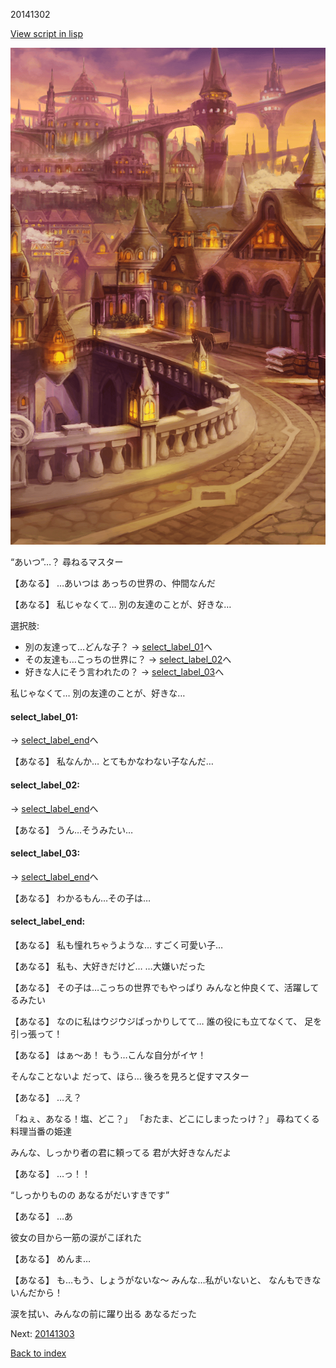 20141302

[View script in lisp](../scripts/20141302.txt)

![town_evening.png](../images/backgrounds/town_evening.png)

“あいつ”…？
尋ねるマスター

【あなる】
…あいつは
あっちの世界の、仲間なんだ

【あなる】
私じゃなくて…
別の友達のことが、好きな…

選択肢:
- 別の友達って…どんな子？ → [select_label_01](#select_label_01)へ
- その友達も…こっちの世界に？ → [select_label_02](#select_label_02)へ
- 好きな人にそう言われたの？ → [select_label_03](#select_label_03)へ

私じゃなくて…
別の友達のことが、好きな…

#### select_label_01:
 → [select_label_end](#select_label_end)へ

【あなる】
私なんか…
とてもかなわない子なんだ…

#### select_label_02:
 → [select_label_end](#select_label_end)へ

【あなる】
うん…そうみたい…

#### select_label_03:
 → [select_label_end](#select_label_end)へ

【あなる】
わかるもん…その子は…

#### select_label_end:

【あなる】
私も憧れちゃうような…
すごく可愛い子…

【あなる】
私も、大好きだけど…
…大嫌いだった

【あなる】
その子は…こっちの世界でもやっぱり
みんなと仲良くて、活躍してるみたい

【あなる】
なのに私はウジウジばっかりしてて…
誰の役にも立てなくて、
足を引っ張って！

【あなる】
はぁ〜あ！
もう…こんな自分がイヤ！

そんなことないよ
だって、ほら…
後ろを見ろと促すマスター

【あなる】
…え？

「ねぇ、あなる！塩、どこ？」
「おたま、どこにしまったっけ？」
尋ねてくる料理当番の姫達

みんな、しっかり者の君に頼ってる
君が大好きなんだよ

【あなる】
…っ！！

“しっかりものの
あなるがだいすきです”

【あなる】
…あ

彼女の目から一筋の涙がこぼれた

【あなる】
めんま…

【あなる】
も…もう、しょうがないな〜
みんな…私がいないと、
なんもできないんだから！

涙を拭い、みんなの前に躍り出る
あなるだった

Next: [20141303](20141303.md)

[Back to index](index.md)
